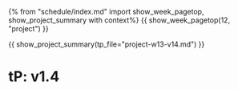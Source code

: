{% from "schedule/index.md" import show_week_pagetop, show_project_summary with context%}
{{ show_week_pagetop(12, "project") }}

{{ show_project_summary(tp_file="project-w13-v14.md") }}

# tP: v1.4

<include src="../../admin/project-w13-v14.md#body" />